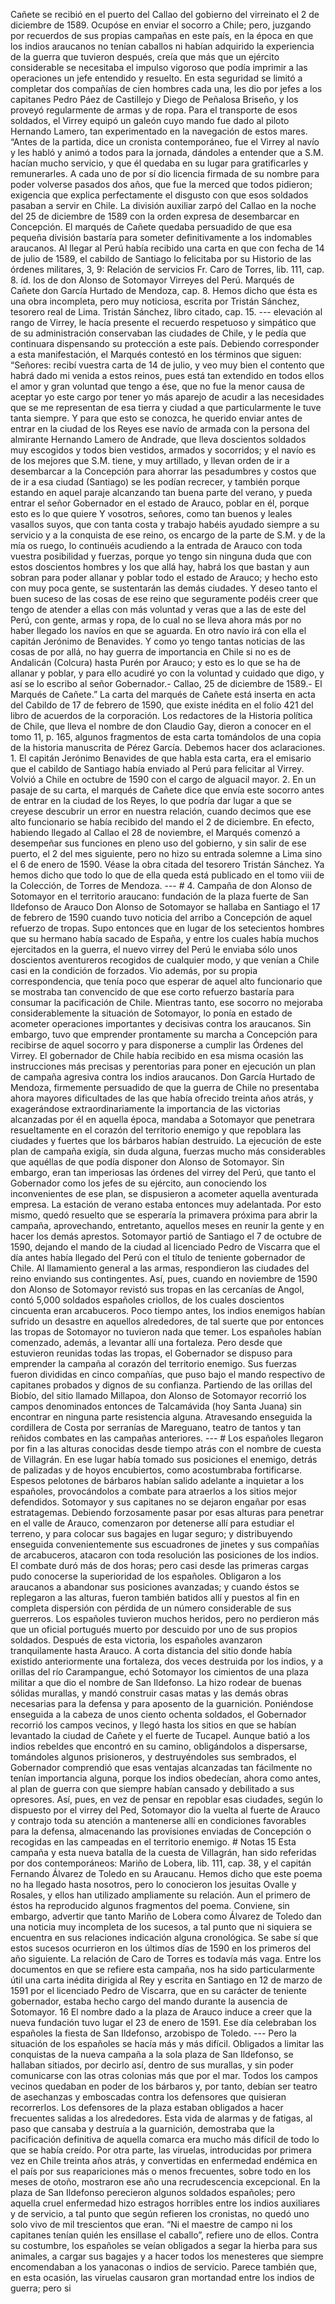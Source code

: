 Cañete se recibió en el puerto del Callao del gobierno del virreinato el 2 de diciembre de 1589. Ocupóse en enviar el socorro a Chile; pero, juzgando por recuerdos de sus propias campañas en este país, en la época en que los indios araucanos no tenían caballos ni habían adquirido la experiencia de la guerra que tuvieron después, creía que más que un ejército considerable se necesitaba el impulso vigoroso que podía imprimir a las operaciones un jefe entendido y resuelto. En esta seguridad se limitó a completar dos compañías de cien hombres cada una, les dio por jefes a los capitanes Pedro Páez de Castillejo y Diego de Peñalosa Briseño, y los proveyó regularmente de armas y de ropa. Para el transporte de esos soldados, el Virrey equipó un galeón cuyo mando fue dado al piloto Hernando Lamero, tan experimentado en la navegación de estos mares. “Antes de la partida, dice un cronista contemporáneo, fue el Virrey al navío y les habló y animó a todos para la jornada, dándoles a entender que a S.M. hacían mucho servicio, y que él quedaba en su lugar para gratificarles y remunerarles. A cada uno de por sí dio licencia firmada de su nombre para poder volverse pasados dos años, que fue la merced que todos pidieron; exigencia que explica perfectamente el disgusto con que esos soldados pasaban a servir en Chile. La división auxiliar zarpó del Callao en la noche del 25 de diciembre de 1589 con la orden expresa de desembarcar en Concepción. El marqués de Cañete quedaba persuadido de que esa pequeña división bastaría para someter definitivamente a los indomables araucanos. Al llegar al Perú había recibido una carta en que con fecha de 14 de julio de 1589, el cabildo de Santiago lo felicitaba por su Historio de las órdenes militares, 3, 9: Relación de servicios Fr. Caro de Torres, lib. 111, cap. 8. íd. los de don Alonso de Sotomayor Virreyes del Perú. Marqués de Cañete don García Hurtado de Mendoza, cap. 8. Hemos dicho que ésta es una obra incompleta, pero muy noticiosa, escrita por Tristán Sánchez, tesorero real de Lima. Tristán Sánchez, libro citado, cap. 15. --- elevación al rango de Virrey, le hacía presente el recuerdo respetuoso y simpático que de su administración conservaban las ciudades de Chile, y le pedía que continuara dispensando su protección a este país. Debiendo corresponder a esta manifestación, el Marqués contestó en los términos que siguen: “Señores: recibí vuestra carta de 14 de julio, y veo muy bien el contento que habrá dado mi venida a estos reinos, pues está tan extendido en todos ellos el amor y gran voluntad que tengo a ése, que no fue la menor causa de aceptar yo este cargo por tener yo más aparejo de acudir a las necesidades que se me representan de esa tierra y ciudad a que particularmente le tuve tanta siempre. Y para que esto se conozca, he querido enviar antes de entrar en la ciudad de los Reyes ese navío de armada con la persona del almirante Hernando Lamero de Andrade, que lleva doscientos soldados muy escogidos y todos bien vestidos, armados y socorridos; y el navío es de los mejores que S.M. tiene, y muy artillado, y llevan orden de ir a desembarcar a la Concepción para ahorrar las pesadumbres y costos que de ir a esa ciudad (Santiago) se les podían recrecer, y también porque estando en aquel paraje alcanzando tan buena parte del verano, y pueda entrar el señor Gobernador en el estado de Arauco, poblar en él, porque esto es lo que quiere Y vosotros, señores, como tan buenos y leales vasallos suyos, que con tanta costa y trabajo habéis ayudado siempre a su servicio y a la conquista de ese reino, os encargo de la parte de S.M. y de la mía os ruego, lo continuéis acudiendo a la entrada de Arauco con toda vuestra posibilidad y fuerzas, porque yo tengo sin ninguna duda que con estos doscientos hombres y los que allá hay, habrá los que bastan y aun sobran para poder allanar y poblar todo el estado de Arauco; y hecho esto con muy poca gente, se sustentarán las demás ciudades. Y deseo tanto el buen suceso de las cosas de ese reino que seguramente podéis creer que tengo de atender a ellas con más voluntad y veras que a las de este del Perú, con gente, armas y ropa, de lo cual no se lleva ahora más por no haber llegado los navíos en que se aguarda. En otro navío irá con ella el capitán Jerónimo de Benavides. Y como yo tengo tantas noticias de las cosas de por allá, no hay guerra de importancia en Chile si no es de Andalicán (Colcura) hasta Purén por Arauco; y esto es lo que se ha de allanar y poblar, y para ello acudiré yo con la voluntad y cuidado que digo, y así se lo escribo al señor Gobernador.- Callao, 25 de diciembre de 1589.- El Marqués de Cañete.” La carta del marqués de Cañete está inserta en acta del Cabildo de 17 de febrero de 1590, que existe inédita en el folio 421 del libro de acuerdos de la corporación. Los redactores de la Historia política de Chile, que lleva el nombre de don Claudio Gay, dieron a conocer en el tomo 11, p. 165, algunos fragmentos de esta carta tomándolos de una copia de la historia manuscrita de Pérez García. Debemos hacer dos aclaraciones. 1. El capitán Jerónimo Benavides de que habla esta carta, era el emisario que el cabildo de Santiago había enviado al Perú para felicitar al Virrey. Volvió a Chile en octubre de 1590 con el cargo de alguacil mayor. 2. En un pasaje de su carta, el marqués de Cañete dice que envía este socorro antes de entrar en la ciudad de los Reyes, lo que podría dar lugar a que se creyese descubrir un error en nuestra relación, cuando decimos que ese alto funcionario se había recibido del mando el 2 de diciembre. En efecto, habiendo llegado al Callao el 28 de noviembre, el Marqués comenzó a desempeñar sus funciones en pleno uso del gobierno, y sin salir de ese puerto, el 2 del mes siguiente, pero no hizo su entrada solemne a Lima sino el 6 de enero de 1590. Véase la obra citada del tesorero Tristán Sánchez. Ya hemos dicho que todo lo que de ella queda está publicado en el tomo viii de la Colección, de Torres de Mendoza. --- # 4. Campaña de don Alonso de Sotomayor en el territorio araucano: fundación de la plaza fuerte de San Ildefonso de Arauco Don Alonso de Sotomayor se hallaba en Santiago el 17 de febrero de 1590 cuando tuvo noticia del arribo a Concepción de aquel refuerzo de tropas. Supo entonces que en lugar de los setecientos hombres que su hermano había sacado de España, y entre los cuales había muchos ejercitados en la guerra, el nuevo virrey del Perú le enviaba sólo unos doscientos aventureros recogidos de cualquier modo, y que venían a Chile casi en la condición de forzados. Vio además, por su propia correspondencia, que tenía poco que esperar de aquel alto funcionario que se mostraba tan convencido de que ese corto refuerzo bastaría para consumar la pacificación de Chile. Mientras tanto, ese socorro no mejoraba considerablemente la situación de Sotomayor, lo ponía en estado de acometer operaciones importantes y decisivas contra los araucanos. Sin embargo, tuvo que emprender prontamente su marcha a Concepción para recibirse de aquel socorro y para disponerse a cumplir las Órdenes del Virrey. El gobernador de Chile había recibido en esa misma ocasión las instrucciones más precisas y perentorias para poner en ejecución un plan de campaña agresiva contra los indios araucanos. Don García Hurtado de Mendoza, firmemente persuadido de que la guerra de Chile no presentaba ahora mayores dificultades de las que había ofrecido treinta años atrás, y exagerándose extraordinariamente la importancia de las victorias alcanzadas por él en aquella época, mandaba a Sotomayor que penetrara resueltamente en el corazón del territorio enemigo y que repoblara las ciudades y fuertes que los bárbaros habían destruido. La ejecución de este plan de campaña exigía, sin duda alguna, fuerzas mucho más considerables que aquéllas de que podía disponer don Alonso de Sotomayor. Sin embargo, eran tan imperiosas las órdenes del virrey del Perú, que tanto el Gobernador como los jefes de su ejército, aun conociendo los inconvenientes de ese plan, se dispusieron a acometer aquella aventurada empresa. La estación de verano estaba entonces muy adelantada. Por esto mismo, quedó resuelto que se esperaría la primavera próxima para abrir la campaña, aprovechando, entretanto, aquellos meses en reunir la gente y en hacer los demás aprestos. Sotomayor partió de Santiago el 7 de octubre de 1590, dejando el mando de la ciudad al licenciado Pedro de Viscarra que el día antes había llegado del Perú con el título de teniente gobernador de Chile. Al llamamiento general a las armas, respondieron las ciudades del reino enviando sus contingentes. Así, pues, cuando en noviembre de 1590 don Alonso de Sotomayor revistó sus tropas en las cercanías de Angol, contó 5,000 soldados españoles criollos, de los cuales doscientos cincuenta eran arcabuceros. Poco tiempo antes, los indios enemigos habían sufrido un desastre en aquellos alrededores, de tal suerte que por entonces las tropas de Sotomayor no tuvieron nada que temer. Los españoles habían comenzado, además, a levantar allí una fortaleza. Pero desde que estuvieron reunidas todas las tropas, el Gobernador se dispuso para emprender la campaña al corazón del territorio enemigo. Sus fuerzas fueron divididas en cinco compañías, que puso bajo el mando respectivo de capitanes probados y dignos de su confianza. Partiendo de las orillas del Biobío, del sitio llamado Millapoa, don Alonso de Sotomayor recorrió los campos denominados entonces de Talcamávida (hoy Santa Juana) sin encontrar en ninguna parte resistencia alguna. Atravesando enseguida la cordillera de Costa por serranías de Mareguano, teatro de tantos y tan reñidos combates en las campañas anteriores. --- # Los españoles llegaron por fin a las alturas conocidas desde tiempo atrás con el nombre de cuesta de Villagrán. En ese lugar había tomado sus posiciones el enemigo, detrás de palizadas y de hoyos encubiertos, como acostumbraba fortificarse. Espesos pelotones de bárbaros habían salido adelante a inquietar a los españoles, provocándolos a combate para atraerlos a los sitios mejor defendidos. Sotomayor y sus capitanes no se dejaron engañar por esas estratagemas. Debiendo forzosamente pasar por esas alturas para penetrar en el valle de Arauco, comenzaron por detenerse allí para estudiar el terreno, y para colocar sus bagajes en lugar seguro; y distribuyendo enseguida convenientemente sus escuadrones de jinetes y sus compañías de arcabuceros, atacaron con toda resolución las posiciones de los indios. El combate duró más de dos horas; pero casi desde las primeras cargas pudo conocerse la superioridad de los españoles. Obligaron a los araucanos a abandonar sus posiciones avanzadas; y cuando éstos se replegaron a las alturas, fueron también batidos allí y puestos al fin en completa dispersión con pérdida de un número considerable de sus guerreros. Los españoles tuvieron muchos heridos, pero no perdieron más que un oficial portugués muerto por descuido por uno de sus propios soldados. Después de esta victoria, los españoles avanzaron tranquilamente hasta Arauco. A corta distancia del sitio donde había existido anteriormente una fortaleza, dos veces destruida por los indios, y a orillas del río Carampangue, echó Sotomayor los cimientos de una plaza militar a que dio el nombre de San Ildefonso. La hizo rodear de buenas sólidas murallas, y mandó construir casas matas y las demás obras necesarias para la defensa y para aposento de la guarnición. Poniéndose enseguida a la cabeza de unos ciento ochenta soldados, el Gobernador recorrió los campos vecinos, y llegó hasta los sitios en que se habían levantado la ciudad de Cañete y el fuerte de Tucapel. Aunque batió a los indios rebeldes que encontró en su camino, obligándolos a dispersarse, tomándoles algunos prisioneros, y destruyéndoles sus sembrados, el Gobernador comprendió que esas ventajas alcanzadas tan fácilmente no tenían importancia alguna, porque los indios obedecían, ahora como antes, al plan de guerra con que siempre habían cansado y debilitado a sus opresores. Así, pues, en vez de pensar en repoblar esas ciudades, según lo dispuesto por el virrey del Ped, Sotomayor dio la vuelta al fuerte de Arauco y contrajo toda su atención a mantenerse allí en condiciones favorables para la defensa, almacenando las provisiones enviadas de Concepción o recogidas en las campeadas en el territorio enemigo. # Notas 15 Esta campaña y esta nueva batalla de la cuesta de Villagrán, han sido referidas por dos contemporáneos: Mariño de Lobera, lib. 111, cap. 38, y el capitán Fernando Álvarez de Toledo en su Araucanu. Hemos dicho que este poema no ha llegado hasta nosotros, pero lo conocieron los jesuitas Ovalle y Rosales, y ellos han utilizado ampliamente su relación. Aun el primero de éstos ha reproducido algunos fragmentos del poema. Conviene, sin embargo, advertir que tanto Mariño de Lobera como Álvarez de Toledo dan una noticia muy incompleta de los sucesos, a tal punto que ni siquiera se encuentra en sus relaciones indicación alguna cronológica. Se sabe sí que estos sucesos ocurrieron en los últimos días de 1590 en los primeros del año siguiente. La relación de Caro de Torres es todavía más vaga. Entre los documentos en que se refiere esta campaña, nos ha sido particularmente útil una carta inédita dirigida al Rey y escrita en Santiago en 12 de marzo de 1591 por el licenciado Pedro de Viscarra, que en su carácter de teniente gobernador, estaba hecho cargo del mando durante la ausencia de Sotomayor. 16 El nombre dado a la plaza de Arauco induce a creer que la nueva fundación tuvo lugar el 23 de enero de 1591. Ese día celebraban los españoles la fiesta de San Ildefonso, arzobispo de Toledo. --- Pero la situación de los españoles se hacía más y más difícil. Obligados a limitar las conquistas de la nueva campaña a la sola plaza de San Ildefonso, se hallaban sitiados, por decirlo así, dentro de sus murallas, y sin poder comunicarse con las otras colonias más que por el mar. Todos los campos vecinos quedaban en poder de los bárbaros y, por tanto, debían ser teatro de asechanzas y emboscadas contra los defensores que quisieran recorrerlos. Los defensores de la plaza estaban obligados a hacer frecuentes salidas a los alrededores. Esta vida de alarmas y de fatigas, al paso que cansaba y destruía a la guarnición, demostraba que la pacificación definitiva de aquella comarca era mucho más difícil de todo lo que se había creído. Por otra parte, las viruelas, introducidas por primera vez en Chile treinta años atrás, y convertidas en enfermedad endémica en el país por sus reapariciones más o menos frecuentes, sobre todo en los meses de otoño, mostraron ese año una recrudescencia excepcional. En la plaza de San Ildefonso perecieron algunos soldados españoles; pero aquella cruel enfermedad hizo estragos horribles entre los indios auxiliares y de servicio, a tal punto que según refieren los cronistas, no quedó uno solo vivo de mil trescientos que eran. “Ni el maestre de campo ni los capitanes tenían quién les ensillase el caballo”, refiere uno de ellos. Contra su costumbre, los españoles se veían obligados a segar la hierba para sus animales, a cargar sus bagajes y a hacer todos los menesteres que siempre encomendaban a los yanaconas o indios de servicio. Parece también que, en esta ocasión, las viruelas causaron gran mortandad entre los indios de guerra; pero si